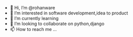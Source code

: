 - 👋 Hi, I’m @rohanware
- 👀 I’m interested in software development,idea to product
- 🌱 I’m currently learning 
- 💞️ I’m looking to collaborate on python,django
- 📫 How to reach me ...

<!---
rohanware/rohanware is a ✨ special ✨ repository because its `README.md` (this file) appears on your GitHub profile.
You can click the Preview link to take a look at your changes.
--->
